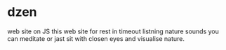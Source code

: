 # dzen
web site on JS 
this web site for rest in timeout 
listning nature sounds you can meditate or jast sit with closen eyes and visualise
nature.
